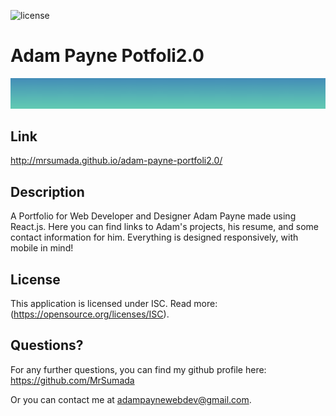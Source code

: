 ![license](https://img.shields.io/badge/license-ISC-green)

# Adam Payne Potfoli2.0

![header-image](./src/assets/images/gradient.jpg)

## Link

http://mrsumada.github.io/adam-payne-portfoli2.0/

## Description

A Portfolio for Web Developer and Designer Adam Payne made using React.js. Here you can find links to Adam's projects, his resume, and some contact information for him.  Everything is designed responsively, with mobile in mind!


## License

This application is licensed under ISC. Read more: (https://opensource.org/licenses/ISC).


## Questions?

For any further questions, you can find my github profile here: https://github.com/MrSumada

Or you can contact me at adampaynewebdev@gmail.com.